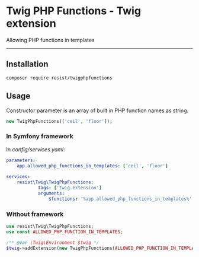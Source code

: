 # Twig PHP Functions - Twig extension

Allowing PHP functions in templates

---

## Installation

`composer require resist/twigphpfunctions`

## Usage

Constructor parameter is an array of built in PHP function names as string.

```php
new TwigPhpFunctions(['ceil', 'floor']);
```

### In Symfony framework

In *config/services.yaml*:

```yaml
parameters:
	app.allowed_php_functions_in_templates: ['ceil', 'floor']
	
services:
	resist\Twig\TwigPhpFunctions:
			tags: ['twig.extension']
			arguments:
				$functions: '%app.allowed_php_functions_in_templates%'
```

### Without framework

```php
use resist\Twig\TwigPhpFunctions;
use const ALLOWED_PHP_FUNCTION_IN_TEMPLATES;

/** @var \Twig\Environment $twig */
$twig->addExtension(new TwigPhpFunctions(ALLOWED_PHP_FUNCTION_IN_TEMPLATES));
```